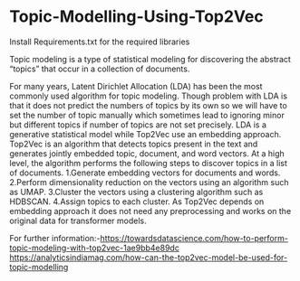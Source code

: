 # Topic-Modelling-Using-Top2Vec


Install Requirements.txt for the required libraries

Topic modeling is a type of statistical modeling for discovering the abstract “topics” that occur 
in a collection of documents.

For many years, Latent Dirichlet Allocation (LDA) has been the most commonly used algorithm for topic modeling. Though problem with LDA is that it does not predict the numbers of topics by its own so we will have to set the number of topic manually which sometimes lead to ignoring minor but different topics if number of topics are not 
set precisely.
LDA is a generative statistical model while Top2Vec use an embedding approach.
Top2Vec is an algorithm that detects topics present in the text and generates jointly embedded topic, document, and word vectors. At a high level, the algorithm performs the following steps to discover topics in a list of documents.
  1.Generate embedding vectors for documents and words.
  2.Perform dimensionality reduction on the vectors using an algorithm such as UMAP.
  3.Cluster the vectors using a clustering algorithm such as HDBSCAN.
  4.Assign topics to each cluster.
 As Top2Vec depends on embedding approach it does not need any preprocessing and works on the original data for transformer models.
 
For further information:-https://towardsdatascience.com/how-to-perform-topic-modeling-with-top2vec-1ae9bb4e89dc
                         https://analyticsindiamag.com/how-can-the-top2vec-model-be-used-for-topic-modelling
    
